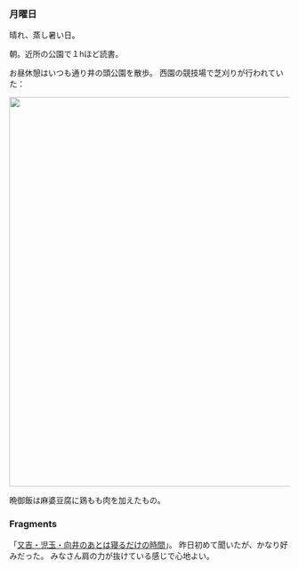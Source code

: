 ### 月曜日

晴れ、蒸し暑い日。

朝。近所の公園で１hほど読書。

お昼休憩はいつも通り井の頭公園を散歩。
西園の競技場で芝刈りが行われていた：

<img src="https://i.imgur.com/fEpzS27.jpg" width="700">

晩御飯は麻婆豆腐に鶏もも肉を加えたもの。

### Fragments

「[又吉・児玉・向井のあとは寝るだけの時間](https://www.nhk.jp/p/nerudake/rs/7NWYGZJGLV/)」。
昨日初めて聞いたが、かなり好みだった。
みなさん肩の力が抜けている感じで心地よい。